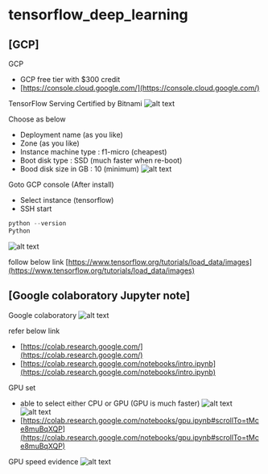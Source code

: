 # tensorflow_deep_learning
## [GCP]

GCP
- GCP free tier with $300 credit
- [https://console.cloud.google.com/](https://console.cloud.google.com/)


TensorFlow Serving Certified by Bitnami
![alt text](https://user-images.githubusercontent.com/20676176/98329585-e447c480-203b-11eb-9366-b4059ad71b3c.jpg)


Choose as below 
- Deployment name (as you like)
- Zone (as you like)
- Instance machine type : f1-micro (cheapest)
- Boot disk type : SSD (much faster when re-boot)
- Bood disk size in GB : 10 (minimum)
![alt text](https://user-images.githubusercontent.com/20676176/98329953-b8790e80-203c-11eb-86b5-bcd6bd5b2daf.jpg)

Goto GCP console (After install)
- Select instance (tensorflow)
- SSH start


```python
python --version
Python 
```
![alt text](https://user-images.githubusercontent.com/20676176/98328643-8dd98680-2039-11eb-99b2-7ab5a322ec4f.jpg)




follow below link
[https://www.tensorflow.org/tutorials/load_data/images](https://www.tensorflow.org/tutorials/load_data/images)


## [Google colaboratory Jupyter note]

Google colaboratory 
![alt text](https://user-images.githubusercontent.com/20676176/98330705-4f929600-203e-11eb-95d8-6f944db31d03.jpg)

refer below link
- [https://colab.research.google.com/](https://colab.research.google.com/)
- [https://colab.research.google.com/notebooks/intro.ipynb](https://colab.research.google.com/notebooks/intro.ipynb)

GPU set 
- able to select either CPU or GPU (GPU is much faster)
![alt text](https://user-images.githubusercontent.com/20676176/98624235-b5d62c00-2350-11eb-9dee-550e20f9839b.jpg)
![alt text](https://user-images.githubusercontent.com/20676176/98624335-e9b15180-2350-11eb-9535-f5f2c75880c3.jpg)
- [https://colab.research.google.com/notebooks/gpu.ipynb#scrollTo=tMce8muBqXQP](https://colab.research.google.com/notebooks/gpu.ipynb#scrollTo=tMce8muBqXQP)

GPU speed evidence
![alt text](https://user-images.githubusercontent.com/20676176/98624424-25e4b200-2351-11eb-98b5-06dad1fa5b75.jpg)